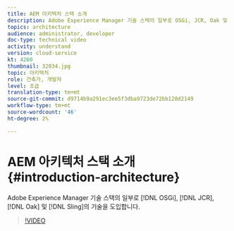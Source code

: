```yaml
---
title: AEM 아키텍처 스택 소개
description: Adobe Experience Manager 기술 스택의 일부로 OSGi, JCR, Oak 및 Sling의 기술을 도입합니다.
topics: architecture
audience: administrator, developer
doc-type: technical video
activity: understand
version: cloud-service
kt: 4260
thumbnail: 32034.jpg
topic: 아키텍처
role: 건축가, 개발자
level: 초급
translation-type: tm+mt
source-git-commit: d9714b9a291ec3ee5f3dba9723de72bb120d2149
workflow-type: tm+mt
source-wordcount: '46'
ht-degree: 2%

---
```



# AEM 아키텍처 스택 소개 {#introduction-architecture}

Adobe Experience Manager 기술 스택의 일부로 [!DNL OSGi], [!DNL JCR], [!DNL Oak] 및 [!DNL Sling]의 기술을 도입합니다.

>[!VIDEO](https://video.tv.adobe.com/v/32034/?quality=12&learn=on)